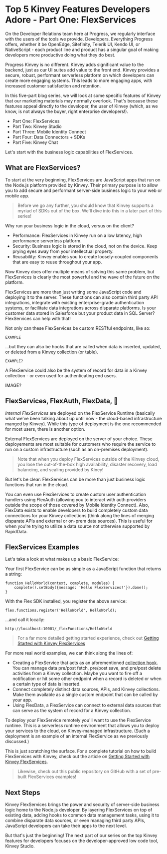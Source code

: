 # Top 5 Kinvey Features Developers Adore - Part One: FlexServices

On the Developer Relations team here at Progress, we regularly interface with the users of the tools we provide. Developers. Everything Progress offers, whether it be OpenEdge, Sitefinity, Telerik UI, Kendo UI, or NativeScript - each product line and product has a singular goal of making developers more productive doing what they do best.

Progress Kinvey is no different. Kinvey adds significant value to the backend, just as our UI suites add value to the front end. Kinvey provides a secure, robust, performant serverless platform on which developers can create more engaging systems. This leads to more engaging apps, with increased customer satisfaction and retention.

In this five-part blog series, we will look at some specific features of Kinvey that our marketing materials may normally overlook. That's because these features appeal directly to the developer, the user of Kinvey (which, as we know, is not always the buyer, right enterprise developers!).

- Part One: FlexServices
- Part Two: Kinvey Studio
- Part Three: Mobile Identity Connect
- Part Four: Data Connectors + SDKs
- Part Five: Kinvey Chat

Let's start with the business logic capabilities of FlexServices.

## What are FlexServices?

To start at the very beginning, FlexServices are JavaScript apps that run on the Node.js platform provided by Kinvey. Their primary purpose is to allow you to add secure and performant server-side business logic to your web or mobile app.

> Before we go any further, you should know that Kinvey supports a myriad of SDKs out of the box. We'll dive into this in a later part of this series!

Why run your business logic in the cloud, versus on the client?

- Performance: FlexServices in Kinvey run on a low latency, high performance serverless platform.
- Security: Business logic is stored in the cloud, not on the device. Keep prying eyes away from your intellectual property.
- Reusability: Kinvey enables you to create loosely-coupled components that are easy to reuse throughout your app.

Now Kinvey does offer multiple means of solving this same problem, but FlexServices is clearly the most powerful and the wave of the future on the platform.

FlexServices are more than just writing some JavaScript code and deploying it to the server. These functions can also contain third party API integrations, integrate with existing enterprise-grade authentication systems, or facilitate data integrations across disparate platforms. Is your customer data stored in Salesforce but your product data in SQL Server? FlexServices can help with that!

Not only can these FlexServices be custom RESTful endpoints, like so:

	EXAMPLE

...but they can also be hooks that are called when data is inserted, updated, or deleted from a Kinvey collection (or table).

	EXAMPLE?

A FlexService could also be the system of record for data in a Kinvey collection - or even used for authenticating end users.

IMAGE?

## FlexServices, FlexAuth, FlexData, 💪

*Internal FlexServices* are deployed on the FlexService Runtime (basically what we've been talking about up until now - the cloud-based infrastructure manged by Kinvey). While this type of deployment is the one recommended for most users, there is another option.

External FlexServices are deployed on the server of your choice. These deployements are most suitable for customers who require the service to run on a custom infrastructure (such as an on-premises deployment).

> Note that when you deploy FlexServices outside of the Kinvey cloud, you lose the out-of-the-box high availability, disaster recovery, load balancing, and scaling provided by Kiney!

But let's be clear: FlexServices can be more than just business logic functions that run in the cloud.

You can even use FlexServices to create custom user authentication handlers using FlexAuth (allowing you to interact with auth providers outside the scope of those covered by Mobile Identity Connect). Also, FlexData exists to enable developers to build completely custom data connections for your Kinvey collections (think along the lines of merging disparate APIs and external or on-prem data sources). This is useful for when you're trying to utilize a data source not otherwise supported by RapidData.

## FlexServices Examples

Let's take a look at what makes up a basic FlexService:

Your first FlexService can be as simple as a JavaScript function that returns a string:

	function HelloWorld(context, complete, modules) {
		complete().setBody({message: 'Hello FlexServices!'}).done();
	}

With the Flex SDK installed, you register the above service:

	flex.functions.register('HelloWorld', HelloWorld);

...and call it locally:

	http://localhost:10001/_flexFunctions/HelloWorld

> For a far more detailed getting started experience, check out [Getting Started with Kinvey FlexServices](https://www.progress.com/blogs/getting-started-with-kinvey-flexservices)

For more real world examples, we can think along the lines of:

- Creating a FlexService that acts as an aforementioned [collection hook](https://devcenter.kinvey.com/rest/guides/business-logic#collection-hooks). You can manage data pre/post fetch, pre/post save, and pre/post delete activities from a Kinvey collection. Maybe you want to fire off a notification or hit some other endpoint when a record is deleted or when a certain type of data is inserted.
- Connect completely distinct data sources, APIs, and Kinvey collections. Make them available as a single custom endpoint that can be called by your app.
- Using FlexData, a FlexService can connect to external data sources that can serve as the system of record for a Kinvey collection.

To deploy your FlexService remotely you'll want to use the FlexService runtime. This is a serverless runtime environment that allows you to deploy your services to the cloud, on Kinvey-managed infrastructure. (Such a deployment is an example of an internal FlexService as we previously discussed.)

This is just scratching the surface. For a complete tutorial on how to build FlexServices with Kinvey, check out the article on [Getting Started with Kinvey FlexServices](https://www.progress.com/blogs/getting-started-with-kinvey-flexservices).

> Likewise, check out this public repository on GitHub with a set of pre-built FlexServices examples!

## Next Steps

Kinvey FlexServices brings the power and security of server-side business logic home to the Node.js developer. By layering FlexServices on top of existing data, adding hooks to common data management tasks, using it to combine disparate data sources, or even managing third party APIs, JavaScript developers can take their apps to the next level.

But that's just the beginning! The next part of our series on the top Kinvey features for developers focuses on the developer-approved low code tool, Kinvey Studio.